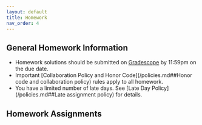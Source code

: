 ```yaml
---
layout: default
title: Homework
nav_order: 4
---
```

## General Homework Information

- Homework solutions should be submitted on [Gradescope](TODO) by 11:59pm on the due date.
- Important [Collaboration Policy and Honor Code](/policies.md##Honor code and collaboration policy) rules apply to all homework.
- You have a limited number of late days. See [Late Day Policy](/policies.md##Late assignment policy) for details.

## Homework Assignments